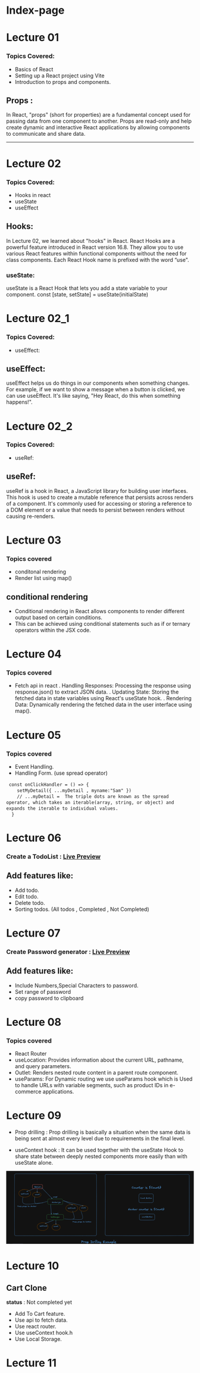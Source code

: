 # Index-page

# Lecture 01
### Topics Covered:
- Basics of React
- Setting up a React project using Vite
- Introduction to props and components.

## Props :
In React, "props" (short for properties) are a fundamental concept used for passing data from one component to another. Props are read-only and help create dynamic and interactive React applications by allowing components to communicate and share data.
***
# Lecture 02
### Topics Covered:
- Hooks in react
- useState
- useEffect

## Hooks:
In Lecture 02, we learned about "hooks" in React.  React Hooks are a powerful feature introduced in React version 16.8. They allow you to use various React features within functional components without the need for class components. Each React Hook name is prefixed with the word “use". 

### useState:
useState is a React Hook that lets you add a state variable to your component. 
const [state, setState] = useState(initialState)

# Lecture 02_1 
### Topics Covered:
- useEffect:
  
## useEffect:
useEffect helps us do things in our components when something changes. 
For example, if we want to show a message when a button is clicked, we can use useEffect. 
It's like saying, "Hey React, do this when something happens!".

# Lecture 02_2 
### Topics Covered:
- useRef:
  
## useRef:
useRef is a hook in React, a JavaScript library for building user interfaces. This hook is used to create a mutable reference that persists across renders of a component. It's commonly used for accessing or storing a reference to a DOM element or a value that needs to persist between renders without causing re-renders.

# Lecture 03
### Topics covered
- conditonal rendering
- Render list using map()

## conditional rendering
- Conditional rendering in React allows components to render different output based on certain conditions.
- This can be achieved using conditional statements such as if or ternary operators within the JSX code.

# Lecture 04 
### Topics covered
- Fetch api in react
. Handling Responses: Processing the response using response.json() to extract JSON data.
. Updating State: Storing the fetched data in state variables using React's useState hook.
. Rendering Data: Dynamically rendering the fetched data in the user interface using map().

# Lecture 05 
### Topics covered
- Event Handling. 
- Handling Form. (use spread operator)

``` 
 const onClickHandler = () => {
    setMyDetail({ ...myDetail , myname:"Sam" })
    // ...myDetail =  The triple dots are known as the spread operator, which takes an iterable(array, string, or object) and expands the iterable to individual values.
  } 
  ```

# Lecture 06
### Create a TodoList : [Live Preview](https://todo-react-js-phi.vercel.app/)
## Add features like:
- Add todo.
- Edit todo. 
- Delete todo.
- Sorting todos. (All todos , Completed , Not Completed)

# Lecture 07
### Create Password generator :  [Live Preview](https://password-generator-orpin-theta.vercel.app/)
## Add features like:
- Include Numbers,Special Characters to password.
- Set range of password
- copy password to clipboard
  
# Lecture 08
### Topics covered
- React Router
- useLocation: Provides information about the current URL, pathname, and query parameters.
- Outlet: Renders nested route content in a parent route component.
- useParams: For Dynamic routing we use useParams hook which is Used to handle URLs with variable segments, such as product IDs in e-commerce applications.

# Lecture 09
- Prop drilling : Prop drilling is basically a situation when the same data is being sent at almost every level due to requirements in the final level. 

- useContext hook : It can be used together with the useState Hook to share state between deeply nested components more easily than with useState alone.

![prop drilling image](<Prop drilling.png>)

# Lecture 10
## Cart Clone
 <b>status</b> : Not completed yet
- Add To Cart feature.
- Use api to fetch data.
- Use react router.
- Use useContext hook.h
- Use Local Storage.


# Lecture 11



